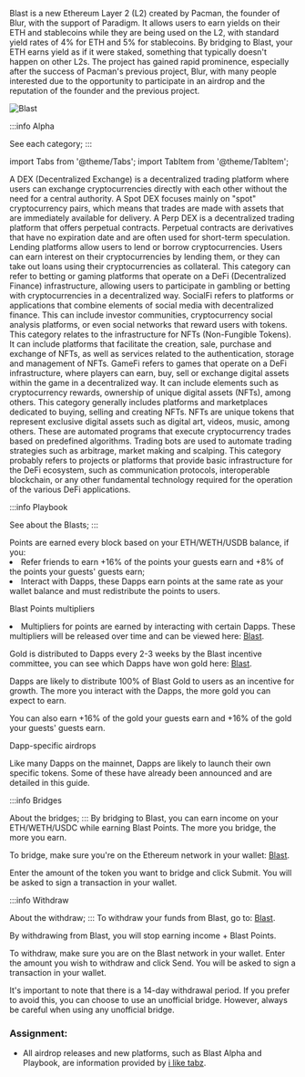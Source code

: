 Blast is a new Ethereum Layer 2 (L2) created by Pacman, the founder of Blur, with the support of Paradigm. It allows users to earn yields on their ETH and stablecoins while they are being used on the L2, with standard yield rates of 4% for ETH and 5% for stablecoins.
By bridging to Blast, your ETH earns yield as if it were staked, something that typically doesn't happen on other L2s.
The project has gained rapid prominence, especially after the success of Pacman's previous project, Blur, with many people interested due to the opportunity to participate in an airdrop and the reputation of the founder and the previous project. 


![Blast](./gif/Blast.gif)

:::info Alpha

See each category;
:::


import Tabs from '@theme/Tabs';
import TabItem from '@theme/TabItem';

<Tabs>
  <TabItem value="Spot DEX" label="Spot DEX" default>
     A DEX (Decentralized Exchange) is a decentralized trading platform where users can exchange cryptocurrencies directly with each other without the need for a central authority. A Spot DEX focuses mainly on "spot" cryptocurrency pairs, which means that trades are made with assets that are immediately available for delivery.
    </TabItem>

  <TabItem value="Perp Dex" label="Perp Dex" default> 
     A Perp DEX is a decentralized trading platform that offers perpetual contracts. Perpetual contracts are derivatives that have no expiration date and are often used for short-term speculation.
    </TabItem>

<TabItem value="Lending" label="Lending" default> 
    Lending platforms allow users to lend or borrow cryptocurrencies. Users can earn interest on their cryptocurrencies by lending them, or they can take out loans using their cryptocurrencies as collateral.
    </TabItem>

  <TabItem value="GambleFi" label="GambleFi" default> 
    This category can refer to betting or gaming platforms that operate on a DeFi (Decentralized Finance) infrastructure, allowing users to participate in gambling or betting with cryptocurrencies in a decentralized way.
    </TabItem>

  <TabItem value="SocialFi" label="SocialFi" default> 
     SocialFi refers to platforms or applications that combine elements of social media with decentralized finance. This can include investor communities, cryptocurrency social analysis platforms, or even social networks that reward users with tokens.
    </TabItem>

  <TabItem value="NFT Infra" label="NFT Infra" default> 
     This category relates to the infrastructure for NFTs (Non-Fungible Tokens). It can include platforms that facilitate the creation, sale, purchase and exchange of NFTs, as well as services related to the authentication, storage and management of NFTs.
    </TabItem>

   <TabItem value="GameFi" label="GameFi" default> 
    GameFi refers to games that operate on a DeFi infrastructure, where players can earn, buy, sell or exchange digital assets within the game in a decentralized way. It can include elements such as cryptocurrency rewards, ownership of unique digital assets (NFTs), among others.
    </TabItem>

  <TabItem value="NFTs" label="NFTs" default> 
     This category generally includes platforms and marketplaces dedicated to buying, selling and creating NFTs. NFTs are unique tokens that represent exclusive digital assets such as digital art, videos, music, among others.
    </TabItem>

  <TabItem value="Trading Bots" label="Trading Bots" default> 
     These are automated programs that execute cryptocurrency trades based on predefined algorithms. Trading bots are used to automate trading strategies such as arbitrage, market making and scalping.
    </TabItem>

  <TabItem value="Infra" label="Infra" default> 
     This category probably refers to projects or platforms that provide basic infrastructure for the DeFi ecosystem, such as communication protocols, interoperable blockchain, or any other fundamental technology required for the operation of the various DeFi applications.
    </TabItem>


 </Tabs>   

:::info Playbook

See about the Blasts;
:::

<Tabs>
    <TabItem value="Blast Points" label="Blast Points" default>
  Points are earned every block based on your ETH/WETH/USDB balance, if you:
  
  <li> Refer friends to earn +16% of the points your guests earn and +8% of the points your guests' guests earn; </li>

  <li> Interact with Dapps, these Dapps earn points at the same rate as your wallet balance and must redistribute the points to users. </li>

  Blast Points multipliers 

<li>
   Multipliers for points are earned by interacting with certain Dapps. These multipliers will be released over time and can be viewed here: <a href="https://blast.io/en/airdrop">Blast</a>.

   </li>

</TabItem>

  <TabItem value="Blast Gold" label="Blast Gold" default>

  Gold is distributed to Dapps every 2-3 weeks by the Blast incentive committee, you can see which Dapps have won gold here: <a href="https://blast.io/en/airdrop">Blast</a>.
 

  Dapps are likely to distribute 100% of Blast Gold to users as an incentive for growth. The more you interact with the Dapps, the more gold you can expect to earn.

  You can also earn +16% of the gold your guests earn and +16% of the gold your guests' guests earn.

  Dapp-specific airdrops

  Like many Dapps on the mainnet, Dapps are likely to launch their own specific tokens. Some of these have already been announced and are detailed in this guide.
</TabItem>

</Tabs>

:::info Bridges

About the bridges;
:::
By bridging to Blast, you can earn income on your ETH/WETH/USDC while earning Blast Points. The more you bridge, the more you earn.

To bridge, make sure you're on the Ethereum network in your wallet: [Blast]( https://blast.io/en/bridge "Blast").


Enter the amount of the token you want to bridge and click Submit. You will be asked to sign a transaction in your wallet.

:::info Withdraw

About the withdraw;
:::
To withdraw your funds from Blast, go to: [Blast]( https://blast.io/en/bridge "Blast").

By withdrawing from Blast, you will stop earning income + Blast Points.

To withdraw, make sure you are on the Blast network in your wallet. Enter the amount you wish to withdraw and click Send. You will be asked to sign a transaction in your wallet.

It's important to note that there is a 14-day withdrawal period. If you prefer to avoid this, you can choose to use an unofficial bridge. However, always be careful when using any unofficial bridge.



### Assignment:
- All airdrop releases and new platforms, such as Blast Alpha and Playbook, are information provided by [i like tabz](https://twitter.com/iliketabz "i like tabz").
